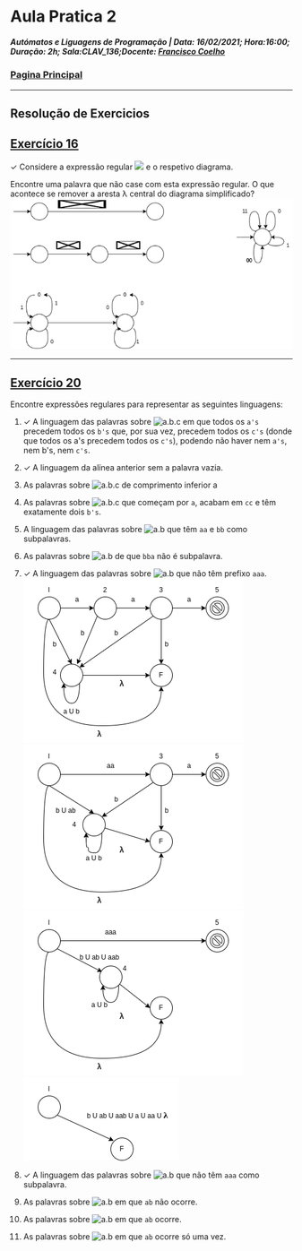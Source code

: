 # Aula Pratica 2  
##### *Autómatos e Liguagens de Programação* | **Data:** 16/02/2021; **Hora**:16:00; **Duração**: 2h; **Sala**:CLAV_136;**Docente**: [Francisco Coelho](../../#docentes)  
### [Pagina Principal](../../)
---
## Resolução de Exercicios
## [Exercício 16](https://home.uevora.pt/~fc/alp/01-palavras_linguagens_expressoes_regulares/01.90-exercicios.html#exerc%C3%ADcio-16)  
✓ Considere a expressão regular <img src="https://render.githubusercontent.com/render/math?math=(11 \cup 0)^*(00 \cup 1)^*"> e o respetivo diagrama.

Encontre uma palavra que não case com esta expressão regular.
O que acontece se remover a aresta λ central do diagrama simplificado?   
[![ex16.png](ex16.png)](ex16.png)

---  
## [Exercício 20](https://home.uevora.pt/~fc/alp/01-palavras_linguagens_expressoes_regulares/01.90-exercicios.html#exerc%C3%ADcio-20)  
Encontre expressões regulares para representar as seguintes linguagens:  

1. ✓ A linguagem das palavras sobre ![a.b.c][abc] em que todos os `a's` precedem todos os `b's` que, por sua vez, precedem todos os `c's` (donde que todos os a's precedem todos os `c's`), podendo não haver nem `a's`, nem b's, nem `c's`.  
2. ✓ A linguagem da alínea anterior sem a palavra vazia.  
3. As palavras sobre ![a.b.c][abc] de comprimento inferior a  
4. As palavras sobre ![a.b.c][abc] que começam por `a`, acabam em `cc` e têm exatamente dois `b's`.  
5. A linguagem das palavras sobre ![a.b][ab] que têm `aa` e `bb` como subpalavras.  
6. As palavras sobre ![a.b][ab] de que `bba` não é subpalavra.  
7. ✓ A linguagem das palavras sobre ![a.b][ab] que não têm prefixo `aaa`.   
   ![automato](20.7_1.png)  
   ![automato](20.7_2.png)  
   ![automato](20.7_3.png)  
   ![automato](20.7_4.png)  

8. ✓ A linguagem das palavras sobre ![a.b][ab] que não têm `aaa` como subpalavra.  
9.  As palavras sobre ![a.b][ab] em que `ab` não ocorre.  
10. As palavras sobre ![a.b][ab] em que `ab` ocorre.  
11. As palavras sobre ![a.b][ab] em que `ab` ocorre só uma vez.  

[ab]: https://render.githubusercontent.com/render/math?math=\{a,b\}
[abc]: https://render.githubusercontent.com/render/math?math=\{a,b,c\}  

<style>
     .red{
         color: red;
     }
    .markdown-body blockquote {
        background:rgb(140 143 147 / 17%);
        padding: 0 1em;
        padding: 0 1em;
        color: #000000;
        border-left: 0.25em solid #007fff;
    }   
 </style>